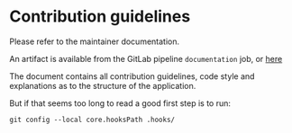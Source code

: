 # Contribution guidelines

Please refer to the maintainer documentation.

An artifact is available from the GitLab pipeline `documentation` job, or
[here](https://gourd.chla.cz/maintainer.pdf)

The document contains all contribution guidelines,
code style and explanations as to the structure of the application.

But if that seems too long to read
a good first step is to run:

```
git config --local core.hooksPath .hooks/
```
